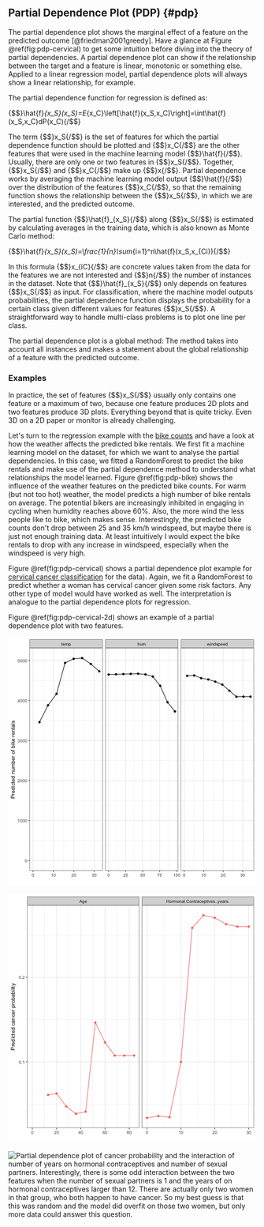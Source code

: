 


## Partial Dependence Plot (PDP) {#pdp}
The partial dependence plot shows the marginal effect of a feature on the predicted outcome  [@friedman2001greedy].
Have a glance at Figure \@ref(fig:pdp-cervical) to get some intuition before diving into the theory of partial dependencies.
A partial dependence plot can show if the relationship between the target and a feature is linear, monotonic or something else.
Applied to a linear regression model, partial dependence plots will always show a linear relationship, for example.

The partial dependence function for regression is defined as:

{$$}\hat{f}_{x_S}(x_S)=E_{x_C}\left[\hat{f}(x_S,x_C)\right]=\int\hat{f}(x_S,x_C)dP(x_C){/$$}

The term {$$}x_S{/$$} is the set of features for which the partial dependence function should be plotted and {$$}x_C{/$$} are the other features that were used in the machine learning model {$$}\hat{f}{/$$}.
Usually, there are only one or two features in {$$}x_S{/$$}.
Together, {$$}x_S{/$$} and {$$}x_C{/$$} make up {$$}x{/$$}.
Partial dependence works by averaging the machine learning model output {$$}\hat{f}{/$$} over the distribution of the features {$$}x_C{/$$}, so that the remaining function shows the relationship between the {$$}x_S{/$$}, in which we are interested, and the predicted outcome.

The partial function {$$}\hat{f}_{x_S}{/$$} along {$$}x_S{/$$} is estimated by calculating averages in the training data, which is also known as Monte Carlo method:

{$$}\hat{f}_{x_S}(x_S)=\frac{1}{n}\sum_{i=1}^n\hat{f}(x_S,x_{Ci}){/$$}

In this formula {$$}x_{iC}{/$$} are concrete values taken from the data for the features we are not interested and {$$}n{/$$} the number of instances in the dataset.
Note that {$$}\hat{f}_{x_S}{/$$} only depends on features {$$}x_S{/$$} as input.
For classification, where the machine model outputs probabilities, the partial dependence function displays the probability for a certain class given different values for features {$$}x_S{/$$}.
A straightforward way to handle multi-class problems is to plot one line per class.

The partial dependence plot is a global method:
The method takes into account all instances and makes a statement about the global relationship of a feature with the predicted outcome.


### Examples
In practice, the set of features {$$}x_S{/$$} usually only contains one feature or a maximum of two, because one feature produces 2D plots and two features produce 3D plots.
Everything beyond that is quite tricky.
Even 3D on a 2D paper or monitor is already challenging.


Let's turn to the regression example with the [bike counts](#bike-data) and have a look at how the weather affects the predicted bike rentals.
We first fit a machine learning model on the dataset, for which we want to analyse the partial dependencies.
In this case, we fitted a RandomForest to predict the bike rentals and make use of the partial dependence method to understand what relationships the model learned.
Figure \@ref(fig:pdp-bike) shows the influence of the weather features on the predicted bike counts.
For warm (but not too hot) weather, the model predicts a high number of bike rentals on average.
The potential bikers are increasingly inhibited in engaging in cycling when humidity reaches above 60%.
Also, the more wind the less people like to bike, which makes sense.
Interestingly, the predicted bike counts don't drop between 25 and 35 km/h windspeed, but maybe there is just not enough training data.
At least intuitively I would expect the bike rentals to drop with any increase in windspeed, especially when the windspeed is very high.

Figure \@ref(fig:pdp-cervical) shows a partial dependence plot example for [cervical cancer classification](#cervical) for the data).
Again, we fit a RandomForest to predict whether a woman has cervical cancer given some risk factors.
Any other type of model would have worked as well.
The interpretation is analogue to the partial dependence plots for regression.

Figure \@ref(fig:pdp-cervical-2d) shows an example of a partial dependence plot with two features.

![Partial dependence plot of rental bike count and different weather measurements (Temperature, Humidity, Windspeed). The biggest differences can be seen in different temperatures: With rising temperatures, on average the bike rentals rise, until 20C degrees, where it stays the same also for hotter temperatures and drops a bit again towards 30C degrees.](images/pdp-bike-1.png)


![Partial dependence plot of cancer probability and the risk factors age and number of years with hormonal contraceptives. For the age feature, the models partial dependence shows that on average, the cancer probability is low before 45, spikes between age 45 and 55 and plateaus after that. The number of years on hormonal contraceptives is associated with a higher cancer risk especially after 15 years.](images/pdp-cervical-1.png)

![Partial dependence plot of cancer probability and the interaction of number of years on hormonal contraceptives and number of sexual partners. Interestingly, there is some odd interaction between the two features when the number of sexual partners is 1 and the years of on hormonal contraceptives larger than 12. There are actually only two women in that group, who both happen to have cancer. So my best guess is that this was random and the model did overfit on those two women, but only more data could answer this question.](images/pdp-cervical-2d-1.png)
